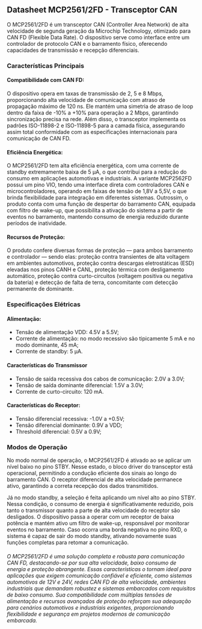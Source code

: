 ## Datasheet MCP2561/2FD - Transceptor CAN

O MCP2561/2FD é um transceptor CAN (Controller Area Network) de alta velocidade de segunda geração da Microchip Technology, otimizado para CAN FD (Flexible Data Rate). O dispositivo serve como interface entre um controlador de protocolo CAN e o barramento físico, oferecendo capacidades de transmissão e recepção diferenciais.

### Características Principais

#### Compatibilidade com CAN FD:
O dispositivo opera em taxas de transmissão de 2, 5 e 8 Mbps, proporcionando alta velocidade de comunicação com atraso de propagação máximo de 120 ns. Ele mantém uma simetria de atraso de loop dentro da faixa de -10% a +10% para operação a 2 Mbps, garantindo sincronização precisa na rede. Além disso, o transceptor implementa os padrões ISO-11898-2 e ISO-11898-5 para a camada física, assegurando assim total conformidade com as especificações internacionais para comunicação de CAN FD.


#### Eficiência Energética:
O MCP2561/2FD tem alta eficiência energética, com uma corrente de standby extremamente baixa de 5 µA, o que contribui para a redução do consumo em aplicações automotivas e industriais. A variante MCP2562FD possui um pino VIO, tendo uma interface direta com controladores CAN e microcontroladores, operando em faixas de tensão de 1,8V a 5,5V, o que brinda flexibilidade para integração em diferentes sistemas. Outrossim, o produto conta com uma função de despertar do barramento CAN, equipada com filtro de wake-up, que possibilita a ativação do sistema a partir de eventos no barramento, mantendo consumo de energia reduzido durante períodos de inatividade.

#### Recursos de Proteção:
O produto confere diversas formas de proteção — para ambos barramento e controlador — sendo elas: proteção contra transientes de alta voltagem em ambientes automotivos, proteção contra descargas eletrostáticas (ESD) elevadas nos pinos CANH e CANL, proteção térmica com desligamento automático, proteção contra curto-circuitos (voltagem positiva ou negativa da bateria) e detecção de falta de terra, concomitante com detecção permanente de dominante.

### Especificações Elétricas

#### Alimentação:
- Tensão de alimentação VDD: 4.5V a 5.5V;
- Corrente de alimentação: no modo recessivo são tipicamente 5 mA e no modo dominante, 45 mA;
- Corrente de standby: 5 µA.

#### Características do Transmissor
- Tensão de saída recessiva dos cabos de comunicação: 2.0V a 3.0V;
- Tensão de saída dominante diferencial: 1.5V a 3.0V;
- Corrente de curto-circuito: 120 mA.

#### Características do Receptor:
- Tensão diferencial recessiva: -1.0V a +0.5V;
- Tensão diferencial dominante: 0.9V a VDD;
- Threshold diferencial: 0.5V a 0.9V;

### Modos de Operação

No modo normal de operação, o MCP2561/2FD é ativado ao se aplicar um nível baixo no pino STBY. Nesse estado, o bloco driver do transceptor está operacional, permitindo a condução eficiente dos sinais ao longo do barramento CAN. O receptor diferencial de alta velocidade permanece ativo, garantindo a correta recepção dos dados transmitidos.

Já no modo standby, a seleção é feita aplicando um nível alto ao pino STBY. Nessa condição, o consumo de energia é significativamente reduzido, pois tanto o transmissor quanto a parte de alta velocidade do receptor são desligados. O dispositivo passa a operar com um receptor de baixa potência e mantém ativo um filtro de wake-up, responsável por monitorar eventos no barramento. Caso ocorra uma borda negativa no pino RXD, o sistema é capaz de sair do modo standby, ativando novamente suas funções completas para retomar a comunicação.

###### O MCP2561/2FD é uma solução completa e robusta para comunicação CAN FD, destacando-se por sua alta velocidade, baixo consumo de energia e proteção abrangente. Essas características o tornam ideal para aplicações que exigem comunicação confiável e eficiente, como sistemas automotivos de 12V e 24V, redes CAN FD de alta velocidade, ambientes industriais que demandam robustez e sistemas embarcados com requisitos de baixo consumo. Sua compatibilidade com múltiplas tensões de alimentação e recursos avançados de proteção reforçam sua adequação para cenários automotivos e industriais exigentes, proporcionando flexibilidade e segurança em projetos modernos de comunicação embarcada.
